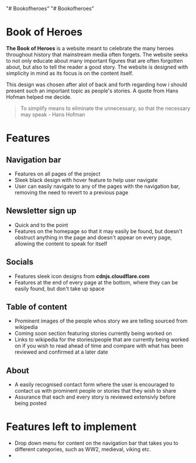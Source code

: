 "# Bookofheroes" 
"# Bookofheroes" 
# Book of Heroes

**The Book of Heroes** is a website meant to celebrate the many heroes throughout history that mainstream media often forgets. The website seeks to not only educate about many important figures that are often forgotten about, but also to tell the reader a good story. The website is designed with simplicity in mind as its focus is on the content itself.

This design was chosen after alot of back and forth regarding how i should present such an important topic as people's stories. A quote from Hans Hofman helped me decide.
>To simplify means to eliminate the unnecessary, so that the necessary may speak - Hans Hofman

# Features

## Navigation bar
- Features on all pages of the project
- Sleek black design with hover feature to help user navigate
- User can easily navigate to any of the pages with the navigation bar, removing the need to revert to a previous page

## Newsletter sign up
- Quick and to the point
- Features on the homepage so that it may easily be found, but doesn't obstruct anything in the page and doesn't appear on every page, allowing the content to speak for itself

## Socials
- Features sleek icon designs from **cdnjs.cloudflare.com**
- Features at the end of every page at the bottom, where they can be easily found, but don't take up space

## Table of content
- Prominent images of the people whos story we are telling sourced from wikipedia
- Coming soon section featuring stories currently being worked on
- Links to wikipedia for the stories/people that are currently being worked on if you wish to read ahead of time and compare with what has been reviewed and confirmed at a later date

## About
- A easily recognised contact form where the user is encouraged to contact us with prominent people or stories that they wish to share
- Assurance that each and every story is reviewed extensivly before being posted

# Features left to implement
- Drop down menu for content on the navigation bar that takes you to different categories, such as WW2, medieval, viking etc.
- 
